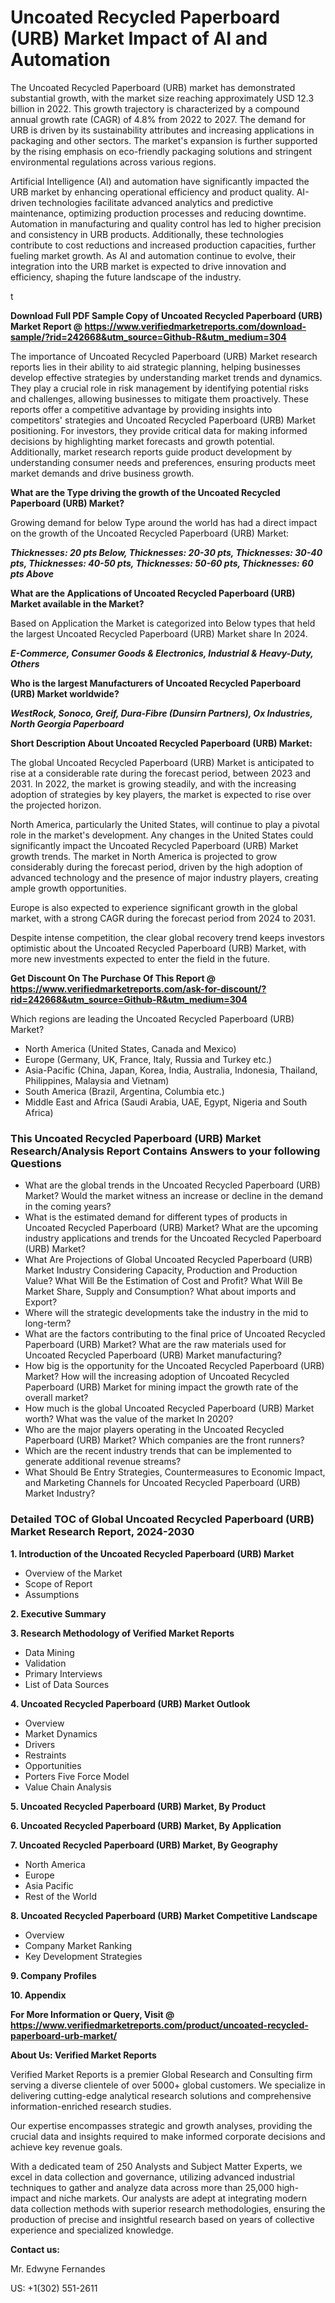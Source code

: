 <meta name="title" content="Global Uncoated Recycled Paperboard (URB) Market Impact of AI and Automation"><meta name="description" content="The Uncoated Recycled Paperboard (URB) market has demonstrated substantial growth, with the market size reaching approximately USD 12.3 billion in 2022. This growth tr"><meta name="title" content="Uncoated Recycled Paperboard (URB) Market Size, Share, Scope, Trends, Growth, Opportunities, Analysis, Forecast"><h1>Uncoated Recycled Paperboard (URB) Market Impact of AI and Automation</h1><p>The Uncoated Recycled Paperboard (URB) market has demonstrated substantial growth, with the market size reaching approximately USD 12.3 billion in 2022. This growth trajectory is characterized by a compound annual growth rate (CAGR) of 4.8% from 2022 to 2027. The demand for URB is driven by its sustainability attributes and increasing applications in packaging and other sectors. The market's expansion is further supported by the rising emphasis on eco-friendly packaging solutions and stringent environmental regulations across various regions.</p><p>Artificial Intelligence (AI) and automation have significantly impacted the URB market by enhancing operational efficiency and product quality. AI-driven technologies facilitate advanced analytics and predictive maintenance, optimizing production processes and reducing downtime. Automation in manufacturing and quality control has led to higher precision and consistency in URB products. Additionally, these technologies contribute to cost reductions and increased production capacities, further fueling market growth. As AI and automation continue to evolve, their integration into the URB market is expected to drive innovation and efficiency, shaping the future landscape of the industry.</p>t</p><p id="" class=""><strong>Download Full PDF Sample Copy of Uncoated Recycled Paperboard (URB) Market Report @ <a href="https://www.verifiedmarketreports.com/download-sample/?rid=242668&utm_source=Github-R&utm_medium=304" target="_blank">https://www.verifiedmarketreports.com/download-sample/?rid=242668&utm_source=Github-R&utm_medium=304</a></strong></p><p>The importance of&nbsp;Uncoated Recycled Paperboard (URB) Market research reports lies in their ability to aid strategic planning, helping businesses develop effective strategies by understanding market trends and dynamics. They play a crucial role in risk management by identifying potential risks and challenges, allowing businesses to mitigate them proactively. These reports offer a competitive advantage by providing insights into competitors' strategies and Uncoated Recycled Paperboard (URB) Market positioning. For investors, they provide critical data for making informed decisions by highlighting market forecasts and growth potential. Additionally, market research reports guide product development by understanding consumer needs and preferences, ensuring products meet market demands and drive business growth.</p><p><strong>What are the&nbsp;Type driving the growth of the Uncoated Recycled Paperboard (URB) Market?</strong></p><p id="" class="">Growing demand for below Type around the world has had a direct impact on the growth of the Uncoated Recycled Paperboard (URB) Market:</p><em><strong>Thicknesses: 20 pts Below, Thicknesses: 20-30 pts, Thicknesses: 30-40 pts, Thicknesses: 40-50 pts, Thicknesses: 50-60 pts, Thicknesses: 60 pts Above</strong></em></p><strong>What are the&nbsp;Applications&nbsp;of Uncoated Recycled Paperboard (URB) Market available in the Market?</strong></p><p id="" class="">Based on Application the Market is categorized into Below types that held the largest Uncoated Recycled Paperboard (URB) Market share In 2024.</p><em><strong>E-Commerce, Consumer Goods & Electronics, Industrial & Heavy-Duty, Others</strong></em></p><strong>Who is the largest Manufacturers of Uncoated Recycled Paperboard (URB) Market worldwide?</strong></p><p><em><strong>WestRock, Sonoco, Greif, Dura-Fibre (Dunsirn Partners), Ox Industries, North Georgia Paperboard</strong></em></p><p id="" class=""><strong>Short Description About Uncoated Recycled Paperboard (URB) Market:</strong></p><p>The global Uncoated Recycled Paperboard (URB) Market is anticipated to rise at a considerable rate during the forecast period, between 2023 and 2031. In 2022, the market is growing steadily, and with the increasing adoption of strategies by key players, the market is expected to rise over the projected horizon.</p><p>North America, particularly the United States, will continue to play a pivotal role in the market's development. Any changes in the United States could significantly impact the Uncoated Recycled Paperboard (URB) Market growth trends. The market in North America is projected to grow considerably during the forecast period, driven by the high adoption of advanced technology and the presence of major industry players, creating ample growth opportunities.</p><p>Europe is also expected to experience significant growth in the global market, with a strong CAGR during the forecast period from 2024 to 2031.</p><p>Despite intense competition, the clear global recovery trend keeps investors optimistic about the Uncoated Recycled Paperboard (URB) Market, with more new investments expected to enter the field in the future.</p><p id="" class=""><strong>Get Discount On The Purchase Of This Report @ <a href="https://www.verifiedmarketreports.com/ask-for-discount/?rid=242668&utm_source=Github-R&utm_medium=304" target="_blank">https://www.verifiedmarketreports.com/ask-for-discount/?rid=242668&utm_source=Github-R&utm_medium=304</a></strong></p>Which regions are leading the Uncoated Recycled Paperboard (URB) Market?</p><ul><li>North America (United States, Canada and Mexico)</li><li>Europe (Germany, UK, France, Italy, Russia and Turkey etc.)</li><li>Asia-Pacific (China, Japan, Korea, India, Australia, Indonesia, Thailand, Philippines, Malaysia and Vietnam)</li><li>South America (Brazil, Argentina, Columbia etc.)</li><li>Middle East and Africa (Saudi Arabia, UAE, Egypt, Nigeria and South Africa)</li></ul><h3 id="" class="">This Uncoated Recycled Paperboard (URB) Market Research/Analysis Report Contains Answers to your following Questions</h3><ul><li>What are the global trends in the Uncoated Recycled Paperboard (URB) Market? Would the market witness an increase or decline in the demand in the coming years?</li><li>What is the estimated demand for different types of products in Uncoated Recycled Paperboard (URB) Market? What are the upcoming industry applications and trends for the Uncoated Recycled Paperboard (URB) Market?</li><li>What Are Projections of Global Uncoated Recycled Paperboard (URB) Market Industry Considering Capacity, Production and Production Value? What Will Be the Estimation of Cost and Profit? What Will Be Market Share, Supply and Consumption? What about imports and Export?</li><li>Where will the strategic developments take the industry in the mid to long-term?</li><li>What are the factors contributing to the final price of Uncoated Recycled Paperboard (URB) Market? What are the raw materials used for Uncoated Recycled Paperboard (URB) Market manufacturing?</li><li>How big is the opportunity for the Uncoated Recycled Paperboard (URB) Market? How will the increasing adoption of Uncoated Recycled Paperboard (URB) Market for mining impact the growth rate of the overall market?</li><li>How much is the global Uncoated Recycled Paperboard (URB) Market worth? What was the value of the market In 2020?</li><li>Who are the major players operating in the Uncoated Recycled Paperboard (URB) Market? Which companies are the front runners?</li><li>Which are the recent industry trends that can be implemented to generate additional revenue streams?</li><li>What Should Be Entry Strategies, Countermeasures to Economic Impact, and Marketing Channels for Uncoated Recycled Paperboard (URB) Market Industry?</li></ul><h3 id="" class="">Detailed TOC of Global Uncoated Recycled Paperboard (URB) Market Research Report, 2024-2030</h3><p id="" class=""><strong>1. Introduction of the Uncoated Recycled Paperboard (URB) Market</strong></p><ul><li>Overview of the Market</li><li>Scope of Report</li><li>Assumptions</li></ul><p id="" class=""><strong>2. Executive Summary</strong></p><p id="" class=""><strong>3. Research Methodology of Verified Market Reports</strong></p><ul><li>Data Mining</li><li>Validation</li><li>Primary Interviews</li><li>List of Data Sources</li></ul><p id="" class=""><strong>4. Uncoated Recycled Paperboard (URB) Market Outlook</strong></p><ul><li>Overview</li><li>Market Dynamics</li><li>Drivers</li><li>Restraints</li><li>Opportunities</li><li>Porters Five Force Model</li><li>Value Chain Analysis</li></ul><p id="" class=""><strong>5. Uncoated Recycled Paperboard (URB) Market, By Product</strong></p><p id="" class=""><strong>6. Uncoated Recycled Paperboard (URB) Market, By Application</strong></p><p id="" class=""><strong>7. Uncoated Recycled Paperboard (URB) Market, By Geography</strong></p><ul><li>North America</li><li>Europe</li><li>Asia Pacific</li><li>Rest of the World</li></ul><p id="" class=""><strong>8. Uncoated Recycled Paperboard (URB) Market Competitive Landscape</strong></p><ul><li>Overview</li><li>Company Market Ranking</li><li>Key Development Strategies</li></ul><p id="" class=""><strong>9. Company Profiles</strong></p><p id="" class=""><strong>10. Appendix</strong></p><p id="" class=""><strong>For More Information or Query, Visit @ <a href="https://www.verifiedmarketreports.com/product/uncoated-recycled-paperboard-urb-market/" target="_blank">https://www.verifiedmarketreports.com/product/uncoated-recycled-paperboard-urb-market/</a></strong></p><p id="" class=""><strong>About Us: Verified Market Reports</strong></p><p id="" class="">Verified Market Reports is a premier Global Research and Consulting firm serving a diverse clientele of over 5000+ global customers. We specialize in delivering cutting-edge analytical research solutions and comprehensive information-enriched research studies.</p><p id="" class="">Our expertise encompasses strategic and growth analyses, providing the crucial data and insights required to make informed corporate decisions and achieve key revenue goals.</p><p id="" class="">With a dedicated team of 250 Analysts and Subject Matter Experts, we excel in data collection and governance, utilizing advanced industrial techniques to gather and analyze data across more than 25,000 high-impact and niche markets. Our analysts are adept at integrating modern data collection methods with superior research methodologies, ensuring the production of precise and insightful research based on years of collective experience and specialized knowledge.</p><p id="" class=""><strong>Contact us:</strong></p><p id="" class="">Mr. Edwyne Fernandes</p><p id="" class="">US: +1(302) 551-2611</p>